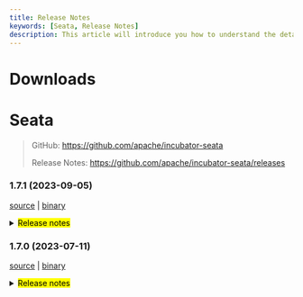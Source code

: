 ```yaml
---
title: Release Notes
keywords: [Seata, Release Notes]
description: This article will introduce you how to understand the details of each version and upgrade matters needing attention.
---
```



# Downloads

# Seata

> GitHub: https://github.com/apache/incubator-seata
>
> Release Notes: https://github.com/apache/incubator-seata/releases

### 1.7.1 (2023-09-05)

[source](https://github.com/apache/incubator-seata/archive/v1.7.1.zip) |
[binary](https://github.com/apache/incubator-seata/releases/download/v1.7.1/seata-server-1.7.1.zip)

<details>
  <summary><mark>Release notes</mark></summary>


### Seata 1.7.1

Seata 1.7.1 Released

Seata is an easy-to-use, high-performance, open source distributed transaction solution.

The version is updated as follows:

### feature:
- [[#5803](https://github.com/apache/incubator-seata/pull/5803)] docker image supports JVM parameter injection

### bugfix:
- [[#5749](https://github.com/apache/incubator-seata/pull/5749)] case of the pk col-name in the business sql is inconsistent with the case in the table metadata, resulting in a rollback failure
- [[#5762](https://github.com/apache/incubator-seata/pull/5762)] change some fields type of TableMetaCache to avoid integer overflow
- [[#5769](https://github.com/apache/incubator-seata/pull/5769)] fix the problem that the parameter prefix requirement of the setAttachment method in sofa-rpc is not met
- [[#5814](https://github.com/apache/incubator-seata/pull/5814)] fix XA transaction start exception and rollback failure
- [[#5771](https://github.com/apache/incubator-seata/pull/5771)] insert executor keywords unescape
- [[#5819](https://github.com/apache/incubator-seata/pull/5814)] fix oracle column alias cannot find

### optimize:
- [[#5804](https://github.com/apache/incubator-seata/pull/5804)] optimize docker default timezone
- [[#5815](https://github.com/apache/incubator-seata/pull/5815)] support the nacos application name property
- [[#5820](https://github.com/apache/incubator-seata/pull/5820)] unified log output directory
- [[#5822](https://github.com/apache/incubator-seata/pull/5822)] upgrade some deprecated github actions

### security:
- [[#5728](https://github.com/apache/incubator-seata/pull/5728)] fix some dependencies vulnerability
- [[#5766](https://github.com/apache/incubator-seata/pull/5766)] fix some serializer vulnerabilities

Thanks to these contributors for their code commits. Please report an unintended omission.

<!-- Please make sure your Github ID is in the list below -->
- [slievrly](https://github.com/slievrly)
- [capthua](https://github.com/capthua)
- [robynron](https://github.com/robynron)
- [dmego](https://github.com/dmego)
- [xingfudeshi](https://github.com/xingfudeshi)
- [hadoop835](https://github.com/hadoop835)
- [funky-eyes](https://github.com/funky-eyes)
- [DroidEye2ONGU](https://github.com/DroidEye2ONGU)


Also, we receive many valuable issues, questions and advices from our community. Thanks for you all.

#### Link

- **Seata:** https://github.com/apache/incubator-seata
- **Seata-Samples:** https://github.com/apache/incubator-seata-samples
- **Release:** https://github.com/apache/incubator-seata/releases
- **WebSite:** https://seata.io

</details>


### 1.7.0 (2023-07-11)

[source](https://github.com/apache/incubator-seata/archive/v1.7.0.zip) |
[binary](https://github.com/apache/incubator-seata/releases/download/v1.7.0/seata-server-1.7.0.zip)

<details>
  <summary><mark>Release notes</mark></summary>


### Seata 1.7.0

Seata 1.7.0 Released

Seata is an easy-to-use, high-performance, open source distributed transaction solution.

The version is updated as follows:

### feature:
- [[#5476](https://github.com/apache/incubator-seata/pull/5476)] first support `native-image` for `seata-client`
- [[#5495](https://github.com/apache/incubator-seata/pull/5495)] console integration saga-statemachine-designer
- [[#5668](https://github.com/apache/incubator-seata/pull/5668)] compatible with file.conf and registry.conf configurations in version 1.4.2 and below

### bugfix:
- [[#5682](https://github.com/apache/incubator-seata/pull/5682)]  fix saga mode replay context lost startParams
- [[#5671](https://github.com/apache/incubator-seata/pull/5671)] fix saga mode serviceTask inputParams json autoType convert exception
- [[#5194](https://github.com/apache/incubator-seata/pull/5194)] fix wrong keyword order for oracle when creating a table
- [[#5021](https://github.com/apache/incubator-seata/pull/5201)] fix JDK Reflection for Spring origin proxy failed in JDK17
- [[#5023](https://github.com/apache/incubator-seata/pull/5203)] fix `seata-core` dependency transitive conflict in `seata-dubbo`
- [[#5224](https://github.com/apache/incubator-seata/pull/5224)] fix oracle initialize script index_name is duplicate
- [[#5233](https://github.com/apache/incubator-seata/pull/5233)] fix the inconsistent configuration item names related to LoadBalance
- [[#5266](https://github.com/apache/incubator-seata/pull/5265)] fix server console has queried the released lock
- [[#5245](https://github.com/apache/incubator-seata/pull/5245)] fix the incomplete dependency of distribution module
- [[#5239](https://github.com/apache/incubator-seata/pull/5239)] fix `getConfig` throw `ClassCastException` when use JDK proxy
- [[#5281](https://github.com/apache/incubator-seata/pull/5281)] parallel request handle throw IndexOutOfBoundsException
- [[#5288](https://github.com/apache/incubator-seata/pull/5288)] fix auto-increment of pk columns in Oracle in AT mode
- [[#5287](https://github.com/apache/incubator-seata/pull/5287)] fix auto-increment of pk columns in PostgreSQL in AT mode
- [[#5299](https://github.com/apache/incubator-seata/pull/5299)] fix GlobalSession deletion when retry rollback or retry commit timeout
- [[#5307](https://github.com/apache/incubator-seata/pull/5307)] fix that keywords don't add escaped characters
- [[#5311](https://github.com/apache/incubator-seata/pull/5311)] remove RollbackRetryTimeout sessions during in file storage recover
- [[#4734](https://github.com/apache/incubator-seata/pull/4734)] check if table meta cache should be refreshed in AT mode
- [[#5316](https://github.com/apache/incubator-seata/pull/5316)] fix G1 jvm parameter in jdk8
- [[#5321](https://github.com/apache/incubator-seata/pull/5321)] fix When the rollback logic on the TC side returns RollbackFailed, the custom FailureHandler is not executed
- [[#5332](https://github.com/apache/incubator-seata/pull/5332)] fix bugs found in unit tests
- [[#5145](https://github.com/apache/incubator-seata/pull/5145)] fix global session is always begin in saga mode
- [[#5413](https://github.com/apache/incubator-seata/pull/5413)] fix bad service configuration file and compilation failure
- [[#5415](https://github.com/apache/incubator-seata/pull/5415)] fix transaction timeout on client side not execute hook and failureHandler
- [[#5447](https://github.com/apache/incubator-seata/pull/5447)] fix oracle xa mode cannnot be used By same database
- [[#5472](https://github.com/apache/incubator-seata/pull/5472)] fix if using `@GlobalTransactional` in RM, `ShouldNeverHappenException` will be thrown
- [[#5535](https://github.com/apache/incubator-seata/pull/5535)] fix the log file path was loaded incorrectly
- [[#5538](https://github.com/apache/incubator-seata/pull/5538)] fix finished transaction swallows exception when committing
- [[#5539](https://github.com/apache/incubator-seata/pull/5539)] fix the full table scan issue with 'setDate' condition in Oracle 10g
- [[#5540](https://github.com/apache/incubator-seata/pull/5540)] fix GlobalStatus=9 can't be cleared in DB storage mode
- [[#5552](https://github.com/apache/incubator-seata/pull/5552)] fix mariadb rollback failed
- [[#5583](https://github.com/apache/incubator-seata/pull/5583)] fix grpc interceptor xid unbinding problem
- [[#5602](https://github.com/apache/incubator-seata/pull/5602)] fix log in participant transaction role
- [[#5645](https://github.com/apache/incubator-seata/pull/5645)] fix oracle insert undolog failed
- [[#5659](https://github.com/apache/incubator-seata/pull/5659)] fix the issue of case sensitivity enforcement on the database after adding escape characters to keywords
- [[#5663](https://github.com/apache/incubator-seata/pull/5663)] fix the timeout is null when the connectionProxyXA connection is reused
- [[#5675](https://github.com/apache/incubator-seata/pull/5675)] fix compatibility between xxx.grouplist and grouplist.xxx configuration items
- [[#5690](https://github.com/apache/incubator-seata/pull/5690)] fix console print `unauthorized error`
- [[#5711](https://github.com/apache/incubator-seata/pull/5711)] fix get configuration item contains underlined error

### optimize:
- [[#5208](https://github.com/apache/incubator-seata/pull/5208)] optimize throwable getCause once more
- [[#5212](https://github.com/apache/incubator-seata/pull/5212)] optimize log message level
- [[#5237](https://github.com/apache/incubator-seata/pull/5237)] optimize exception log message print(EnhancedServiceLoader.loadFile#cahtch)
- [[#5089](https://github.com/apache/incubator-seata/pull/5089)] optimize the check of the delay value of the TCC fence log clean task
- [[#5243](https://github.com/apache/incubator-seata/pull/5243)] optimize kryo 5.4.0 optimize compatibility with jdk17
- [[#5153](https://github.com/apache/incubator-seata/pull/5153)] Only AT mode try to get channel with other app
- [[#5177](https://github.com/apache/incubator-seata/pull/5177)] If `server.session.enable-branch-async-remove` is true, delete the branch asynchronously and unlock it synchronously.
- [[#5273](https://github.com/apache/incubator-seata/pull/5273)] optimize the compilation configuration of the `protobuf-maven-plugin` plug-in to solve the problem of too long command lines in higher versions.
- [[#5303](https://github.com/apache/incubator-seata/pull/5303)] remove startup script the -Xmn configuration
- [[#5325](https://github.com/apache/incubator-seata/pull/5325)] add store mode,config type and registry type log info
- [[#5315](https://github.com/apache/incubator-seata/pull/5315)] optimize the log of SPI
- [[#5323](https://github.com/apache/incubator-seata/pull/5323)] add time info for global transaction timeout log
- [[#5414](https://github.com/apache/incubator-seata/pull/5414)] optimize transaction fail handler
- [[#5537](https://github.com/apache/incubator-seata/pull/5537)] optimize transaction log on client side
- [[#5541](https://github.com/apache/incubator-seata/pull/5541)] optimize server log output
- [[#5548](https://github.com/apache/incubator-seata/pull/5548)] update expire gpg key and publish workflow
- [[#5638](https://github.com/apache/incubator-seata/pull/5638)] optimize: set server's transaction level to READ_COMMITTED
- [[#5646](https://github.com/apache/incubator-seata/pull/5646)] refactor ColumnUtils and EscapeHandler
- [[#5648](https://github.com/apache/incubator-seata/pull/5648)] optimize server logs print
- [[#5647](https://github.com/apache/incubator-seata/pull/5647)] support case-sensitive attributes for table and column metadata
- [[#5678](https://github.com/apache/incubator-seata/pull/5678)] optimize escape character for case of columnNames
- [[#5684](https://github.com/apache/incubator-seata/pull/5684)] optimize github actions for CodeQL, skywalking-eyes and checkout
- [[#5700](https://github.com/apache/incubator-seata/pull/5700)] optimize distributed lock log


### security:
- [[#5172](https://github.com/apache/incubator-seata/pull/5172)] fix some security vulnerabilities
- [[#5683](https://github.com/apache/incubator-seata/pull/5683)] add Hessian Serializer WhiteDenyList
- [[#5696](https://github.com/apache/incubator-seata/pull/5696)] fix several node.js security vulnerabilities

### test:
- [[#5380](https://github.com/apache/incubator-seata/pull/5380)] fix UpdateExecutorTest failed
- [[#5382](https://github.com/apache/incubator-seata/pull/5382)] fix multi spring version test failed

Thanks to these contributors for their code commits. Please report an unintended omission.

<!-- Please make sure your Github ID is in the list below -->
- [slievrly](https://github.com/slievrly)
- [xssdpgy](https://github.com/xssdpgy)
- [albumenj](https://github.com/albumenj)
- [PeppaO](https://github.com/PeppaO)
- [yuruixin](https://github.com/yuruixin)
- [dmego](https://github.com/dmego)
- [CrazyLionLi](https://github.com/JavaLionLi)
- [xingfudeshi](https://github.com/xingfudeshi)
- [Bughue](https://github.com/Bughue)
- [pengten](https://github.com/pengten)
- [wangliang181230](https://github.com/wangliang181230)
- [GoodBoyCoder](https://github.com/GoodBoyCoder)
- [funky-eyes](https://github.com/funky-eyes)
- [isharpever](https://github.com/isharpever)
- [ZhangShiYeChina](https://github.com/ZhangShiYeChina)
- [mxsm](https://github.com/mxsm)
- [l81893521](https://github.com/l81893521)
- [liuqiufeng](https://github.com/liuqiufeng)
- [yixia](https://github.com/wt-better)
- [jumtp](https://github.com/jumtp)


Also, we receive many valuable issues, questions and advices from our community. Thanks for you all.

#### Link

- **Seata:** https://github.com/apache/incubator-seata
- **Seata-Samples:** https://github.com/apache/incubator-seata-samples
- **Release:** https://github.com/apache/incubator-seata/releases
- **WebSite:** https://seata.io

</details>
